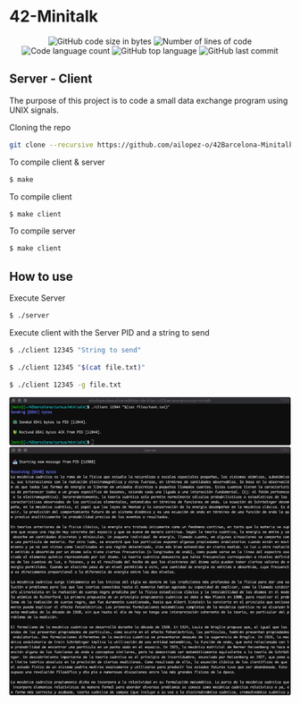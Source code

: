 # 42-Minitalk

<p align="center">
	<img alt="GitHub code size in bytes" src="https://img.shields.io/github/languages/code-size/ailopez-o/42Barcelona-minitalk?color=lightblue" />
	<img alt="Number of lines of code" src="https://img.shields.io/tokei/lines/github/ailopez-o/42Barcelona-minitalk?color=critical" />
	<img alt="Code language count" src="https://img.shields.io/github/languages/count/ailopez-o/42Barcelona-minitalk?color=yellow" />
	<img alt="GitHub top language" src="https://img.shields.io/github/languages/top/ailopez-o/42Barcelona-minitalk?color=blue" />
	<img alt="GitHub last commit" src="https://img.shields.io/github/last-commit/ailopez-o/42Barcelona-minitalk?color=green" />
</p>

## Server - Client

The purpose of this project is to code a small data exchange program using UNIX signals.


Cloning the repo
```bash
git clone --recursive https://github.com/ailopez-o/42Barcelona-Minitalk.git
```
To compile client & server

```bash
$ make
```
To compile client

```bash
$ make client
```
To compile server

```bash
$ make client
```

## How to use

Execute Server

```bash
$ ./server
```


Execute client with the Server PID and a string to send

```bash
$ ./client 12345 "String to send"
```
```bash
$ ./client 12345 "$(cat file.txt)"
```
```bash
$ ./client 12345 -g file.txt
```

<p align="center">
	<img src="https://github.com/ailopez-o/42Barcelona-Minitalk/blob/main/img/client.png?raw=true" />
	<img src="https://github.com/ailopez-o/42Barcelona-Minitalk/blob/main/img/server.png?raw=true" />
</p>



